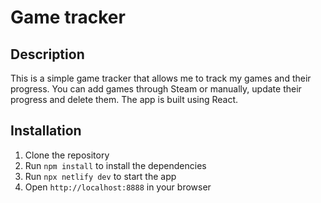 # Game tracker

## Description

This is a simple game tracker that allows me to track my games and their progress. You can add games through Steam or manually, update their progress and delete them. The app is built using React.

## Installation

1. Clone the repository
2. Run `npm install` to install the dependencies
3. Run `npx netlify dev` to start the app
4. Open `http://localhost:8888` in your browser